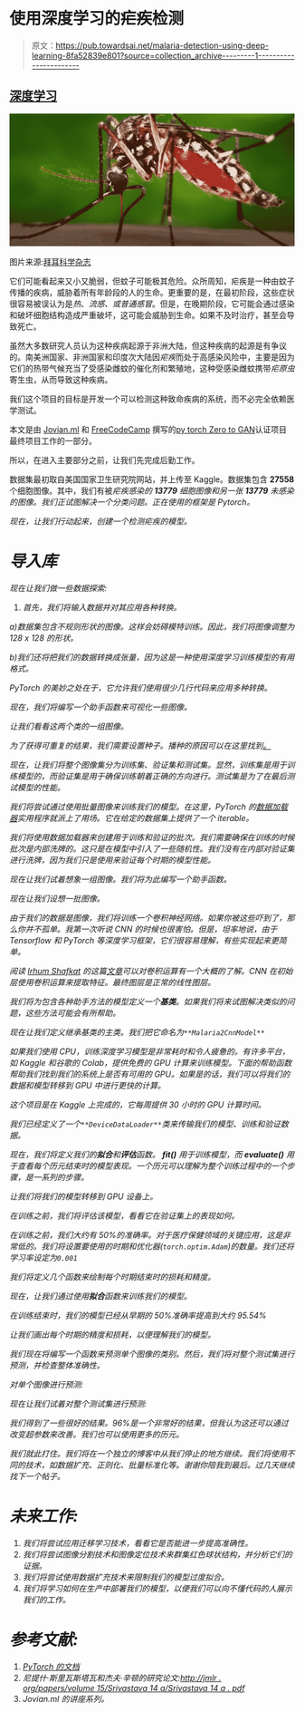 # 使用深度学习的疟疾检测

> 原文：<https://pub.towardsai.net/malaria-detection-using-deep-learning-8fa52839e801?source=collection_archive---------1----------------------->

## [深度学习](https://towardsai.net/p/category/machine-learning/deep-learning)

![](img/4551944af14fd103eb1d9d0c535ca32a.png)

图片来源:[拜耳科学杂志](https://www.research.bayer.com/en/mosquitoes-zika-malaria-dengue.aspx)

它们可能看起来又小又脆弱，但蚊子可能极其危险。众所周知，疟疾是一种由蚊子传播的疾病，威胁着所有年龄段的人的生命。更重要的是，在最初阶段，这些症状很容易被误认为是*热*、*流感、*或*普通感冒*。但是，在晚期阶段，它可能会通过感染和破坏细胞结构造成严重破坏，这可能会威胁到生命。如果不及时治疗，甚至会导致死亡。

虽然大多数研究人员认为这种疾病起源于非洲大陆，但这种疾病的起源是有争议的。南美洲国家、非洲国家和印度次大陆因*疟疾*而处于高感染风险中，主要是因为它们的热带气候充当了受感染雌蚊的催化剂和繁殖地，这种受感染雌蚊携带*疟原虫*寄生虫，从而导致这种疾病。

我们这个项目的目标是开发一个可以检测这种致命疾病的系统，而不必完全依赖医学测试。

本文是由 [Jovian.ml](https://jovian.ml/) 和 [FreeCodeCamp](https://www.freecodecamp.org/) 撰写的[py torch Zero to GAN](http://zerotogans.com/)认证项目最终项目工作的一部分。

所以，在进入主要部分之前，让我们先完成后勤工作。

数据集最初取自美国国家卫生研究院网站，并上传至 Kaggle。数据集包含 **27558** 个细胞图像。其中，我们有被*疟疾感染的 **13779** 细胞图像和另一张 **13779** 未感染的图像。我们正试图解决一个分类问题。正在使用的框架是 Pytorch。*

*现在，让我们行动起来，创建一个检测疟疾的模型。*

# *导入库*

*现在让我们做一些数据探索:*

1.  *首先，我们将输入数据并对其应用各种转换。*

*a)数据集包含不规则形状的图像。这样会妨碍模特训练。因此，我们将图像调整为 128 x 128 的形状。*

*b)我们还将把我们的数据转换成张量，因为这是一种使用深度学习训练模型的有用格式。*

*PyTorch 的美妙之处在于，它允许我们使用很少几行代码来应用多种转换。*

*现在，我们将编写一个助手函数来可视化一些图像。*

*让我们看看这两个类的一组图像。*

*为了获得可重复的结果，我们需要设置种子。播种的原因可以在这里找到[。](https://medium.com/@ODSC/properly-setting-the-random-seed-in-ml-experiments-not-as-simple-as-you-might-imagine-219969c84752)*

*现在，让我们将整个图像集分为训练集、验证集和测试集。显然，训练集是用于训练模型的，而验证集是用于确保训练朝着正确的方向进行。测试集是为了在最后测试模型的性能。*

*我们将尝试通过使用批量图像来训练我们的模型。在这里，PyTorch 的[数据加载器](https://pytorch.org/docs/stable/data.html#torch.utils.data.DataLoader)实用程序就派上了用场。它在给定的数据集上提供了一个 iterable。*

*我们将使用数据加载器来创建用于训练和验证的批次。我们需要确保在训练的时候批次是内部洗牌的。这只是在模型中引入了一些随机性。我们没有在内部对验证集进行洗牌，因为我们只是使用来验证每个时期的模型性能。*

*现在让我们试着想象一组图像。我们将为此编写一个助手函数。*

*现在让我们设想一批图像。*

*由于我们的数据是图像，我们将训练一个卷积神经网络。如果你被这些吓到了，那么你并不孤单。我第一次听说 CNN 的时候也很害怕。但是，坦率地说，由于 Tensorflow 和 PyTorch 等深度学习框架，它们很容易理解，有些实现起来更简单。*

*阅读 [Irhum Shafkat](https://medium.com/u/cb2327c63f48?source=post_page-----8fa52839e801--------------------------------) 的这篇[文章](https://towardsdatascience.com/intuitively-understanding-convolutions-for-deep-learning-1f6f42faee1)可以对卷积运算有一个大概的了解。CNN 在初始层使用卷积运算来提取特征。最终图层是正常的线性图层。*

*我们将为包含各种助手方法的模型定义一个**基类**。如果我们将来试图解决类似的问题，这些方法可能会有所帮助。*

*现在让我们定义继承基类的主类。我们把它命名为`**Malaria2CnnModel**`*

*如果我们使用 CPU，训练深度学习模型是非常耗时和令人疲惫的。有许多平台，如 Kaggle 和谷歌的 Colab，提供免费的 GPU 计算来训练模型。下面的帮助函数帮助我们找到我们的系统上是否有可用的 GPU。如果是的话，我们可以将我们的数据和模型转移到 GPU 中进行更快的计算。*

*这个项目是在 Kaggle 上完成的，它每周提供 30 小时的 GPU 计算时间。*

*我们已经定义了一个`**DeviceDataLoader**`类来传输我们的模型、训练和验证数据。*

*现在，我们将定义我们的**拟合**和**评估**函数。 **fit()** 用于训练模型，而 **evaluate()** 用于查看每个历元结束时的模型表现。一个历元可以理解为整个训练过程中的一个步骤，是一系列的步骤。*

*让我们将我们的模型转移到 GPU 设备上。*

*在训练之前，我们将评估该模型，看看它在验证集上的表现如何。*

*在训练之前，我们大约有 50%的准确率。对于医疗保健领域的关键应用，这是非常低的。我们将设置要使用的时期和优化器(`torch.optim.Adam`)的数量。我们还将学习率设定为`0.001`*

*我们将定义几个函数来绘制每个时期结束时的损耗和精度。*

*现在，让我们通过使用**拟合**函数来训练我们的模型。*

*在训练结束时，我们的模型已经从早期的 50%准确率提高到大约 95.54%*

*让我们画出每个时期的精度和损耗，以便理解我们的模型。*

*我们现在将编写一个函数来预测单个图像的类别。然后，我们将对整个测试集进行预测，并检查整体准确性。*

*对单个图像进行预测:*

*现在让我们试着对整个测试集进行预测:*

*我们得到了一些很好的结果。96%是一个非常好的结果，但我认为这还可以通过改变超参数来改善。我们也可以使用更多的历元。*

*我们就此打住。我们将在一个独立的博客中从我们停止的地方继续。我们将使用不同的技术，如数据扩充、正则化、批量标准化等。谢谢你陪我到最后。过几天继续找下一个帖子。*

# *未来工作:*

1.  *我们将尝试应用迁移学习技术，看看它是否能进一步提高准确性。*
2.  *我们将尝试图像分割技术和图像定位技术来群集红色球状结构，并分析它们的证据。*
3.  *我们将尝试使用数据扩充技术来限制我们的模型过度拟合。*
4.  *我们将学习如何在生产中部署我们的模型，以便我们可以向不懂代码的人展示我们的工作。*

# ***参考文献**:*

1.  *[PyTorch 的文档](https://pytorch.org/docs/stable/index.html)*
2.  *尼提什·斯里瓦斯塔瓦和杰夫·辛顿的研究论文:[http://jmlr . org/papers/volume 15/Srivastava 14 a/Srivastava 14 a . pdf](http://jmlr.org/papers/volume15/srivastava14a/srivastava14a.pdf)*
3.  *Jovian.ml 的讲座系列。*